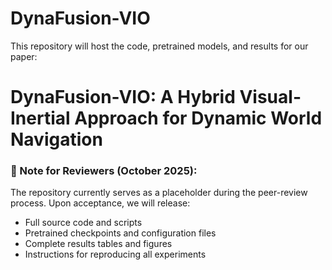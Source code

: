 # DynaFusion-VIO
This repository will host the code, pretrained models, and results for our paper:

DynaFusion-VIO: A Hybrid Visual-Inertial Approach for Dynamic World Navigation
===
### 🚧 Note for Reviewers (October 2025):

The repository currently serves as a placeholder during the peer-review process.
Upon acceptance, we will release:

- Full source code and scripts
- Pretrained checkpoints and configuration files
- Complete results tables and figures
- Instructions for reproducing all experiments
